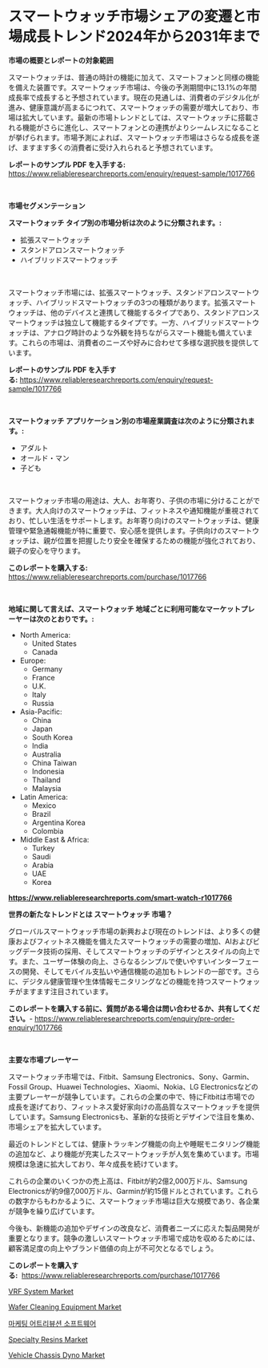 <p><h1>スマートウォッチ市場シェアの変遷と市場成長トレンド2024年から2031年まで</h1></p><p><strong>市場の概要とレポートの対象範囲</strong></p>
<p><p>スマートウォッチは、普通の時計の機能に加えて、スマートフォンと同様の機能を備えた装置です。スマートウォッチ市場は、今後の予測期間中に13.1%の年間成長率で成長すると予想されています。現在の見通しは、消費者のデジタル化が進み、健康意識が高まるにつれて、スマートウォッチの需要が増大しており、市場は拡大しています。最新の市場トレンドとしては、スマートウォッチに搭載される機能がさらに進化し、スマートフォンとの連携がよりシームレスになることが挙げられます。市場予測によれば、スマートウォッチ市場はさらなる成長を遂げ、ますます多くの消費者に受け入れられると予想されています。</p></p>
<p><strong>レポートのサンプル PDF を入手する:</strong> <a href="https://www.reliableresearchreports.com/enquiry/request-sample/1017766">https://www.reliableresearchreports.com/enquiry/request-sample/1017766</a></p>
<p>&nbsp;</p>
<p><strong>市場セグメンテーション</strong></p>
<p><strong>スマートウォッチ タイプ別の市場分析は次のように分類されます。:</strong></p>
<p><ul><li>拡張スマートウォッチ</li><li>スタンドアロンスマートウォッチ</li><li>ハイブリッドスマートウォッチ</li></ul></p>
<p>&nbsp;</p>
<p><p>スマートウォッチ市場には、拡張スマートウォッチ、スタンドアロンスマートウォッチ、ハイブリッドスマートウォッチの3つの種類があります。拡張スマートウォッチは、他のデバイスと連携して機能するタイプであり、スタンドアロンスマートウォッチは独立して機能するタイプです。一方、ハイブリッドスマートウォッチは、アナログ時計のような外観を持ちながらスマート機能も備えています。これらの市場は、消費者のニーズや好みに合わせて多様な選択肢を提供しています。</p></p>
<p><strong>レポートのサンプル PDF を入手する:</strong>&nbsp;<a href="https://www.reliableresearchreports.com/enquiry/request-sample/1017766">https://www.reliableresearchreports.com/enquiry/request-sample/1017766</a></p>
<p>&nbsp;</p>
<p><strong> スマートウォッチ アプリケーション別の市場産業調査は次のように分類されます。:</strong></p>
<p><ul><li>アダルト</li><li>オールド・マン</li><li>子ども</li></ul></p>
<p>&nbsp;</p>
<p><p>スマートウォッチ市場の用途は、大人、お年寄り、子供の市場に分けることができます。大人向けのスマートウォッチは、フィットネスや通知機能が重視されており、忙しい生活をサポートします。お年寄り向けのスマートウォッチは、健康管理や緊急通報機能が特に重要で、安心感を提供します。子供向けのスマートウォッチは、親が位置を把握したり安全を確保するための機能が強化されており、親子の安心を守ります。</p></p>
<p><strong>このレポートを購入する:</strong>&nbsp; <a href="https://www.reliableresearchreports.com/purchase/1017766">https://www.reliableresearchreports.com/purchase/1017766</a></p>
<p>&nbsp;</p>
<p><strong>地域に関して言えば、スマートウォッチ 地域ごとに利用可能なマーケットプレーヤーは次のとおりです。:</strong></p>
<p><ul>
    <li>
        North America:
        <ul>
            <li>United States</li>
            <li>Canada</li>
        </ul>
    </li>
    <li>
        Europe:
        <ul>
            <li>Germany</li>
            <li>France</li>
            <li>U.K.</li>
            <li>Italy</li>
            <li>Russia</li>
        </ul>
    </li>
    <li>
        Asia-Pacific:
        <ul>
            <li>China</li>
            <li>Japan</li>
            <li>South Korea</li>
            <li>India</li>
            <li>Australia</li>
            <li>China Taiwan</li>
            <li>Indonesia</li>
            <li>Thailand</li>
            <li>Malaysia</li>
        </ul>
    </li>
    <li>
        Latin America:
        <ul>
            <li>Mexico</li>
            <li>Brazil</li>
            <li>Argentina Korea</li>
            <li>Colombia</li>
        </ul>
    </li>
    <li>
        Middle East & Africa:
        <ul>
            <li>Turkey</li>
            <li>Saudi</li>
            <li>Arabia</li>
            <li>UAE</li>
            <li>Korea</li>
        </ul>
    </li>
    </ul></p>
<p><strong><a href="https://www.reliableresearchreports.com/smart-watch-r1017766">https://www.reliableresearchreports.com/smart-watch-r1017766</a></strong>&nbsp;</p>
<p><strong>世界の新たなトレンドとは スマートウォッチ 市場？</strong></p>
<p><p>グローバルスマートウォッチ市場の新興および現在のトレンドは、より多くの健康およびフィットネス機能を備えたスマートウォッチの需要の増加、AIおよびビッグデータ技術の採用、そしてスマートウォッチのデザインとスタイルの向上です。また、ユーザー体験の向上、さらなるシンプルで使いやすいインターフェースの開発、そしてモバイル支払いや通信機能の追加もトレンドの一部です。さらに、デジタル健康管理や生体情報モニタリングなどの機能を持つスマートウォッチがますます注目されています。</p></p>
<p><strong>このレポートを購入する前に、質問がある場合は問い合わせるか、共有してください。</strong>- <a href="https://www.reliableresearchreports.com/enquiry/pre-order-enquiry/1017766">https://www.reliableresearchreports.com/enquiry/pre-order-enquiry/1017766</a></p>
<p>&nbsp;</p>
<p><strong>主要な市場プレーヤー</strong></p>
<p><p>スマートウォッチ市場では、Fitbit、Samsung Electronics、Sony、Garmin、Fossil Group、Huawei Technologies、Xiaomi、Nokia、LG Electronicsなどの主要プレーヤーが競争しています。これらの企業の中で、特にFitbitは市場での成長を遂げており、フィットネス愛好家向けの高品質なスマートウォッチを提供しています。Samsung Electronicsも、革新的な技術とデザインで注目を集め、市場シェアを拡大しています。</p><p>最近のトレンドとしては、健康トラッキング機能の向上や睡眠モニタリング機能の追加など、より機能が充実したスマートウォッチが人気を集めています。市場規模は急速に拡大しており、年々成長を続けています。</p><p>これらの企業のいくつかの売上高は、Fitbitが約2億2,000万ドル、Samsung Electronicsが約9億7,000万ドル、Garminが約15億ドルとされています。これらの数字からもわかるように、スマートウォッチ市場は巨大な規模であり、各企業が競争を繰り広げています。</p><p>今後も、新機能の追加やデザインの改良など、消費者ニーズに応えた製品開発が重要となります。競争の激しいスマートウォッチ市場で成功を収めるためには、顧客満足度の向上やブランド価値の向上が不可欠となるでしょう。</p></p>
<p><strong>このレポートを購入する:</strong>&nbsp;&nbsp;<a href="https://www.reliableresearchreports.com/purchase/1017766">https://www.reliableresearchreports.com/purchase/1017766</a></p>
<p><p><a href="https://view.publitas.com/reportprime-1/vrf-system-market-analysis-examines-its-scope-on-growth-opportunities-and-forecasted-trends-spanning-from-2024-to-2031/">VRF System Market</a></p><p><a href="https://view.publitas.com/reportprime-1/wafer-cleaning-equipment-market-size-evaluating-its-market-trends-growth-and-projections-2024-2031/">Wafer Cleaning Equipment Market</a></p><p><a href="https://medium.com/@margrethowe2016/%EB%A7%88%EC%BC%80%ED%8C%85-%EA%B7%80%EC%86%8D-%EC%86%8C%ED%94%84%ED%8A%B8%EC%9B%A8%EC%96%B4-%EC%8B%9C%EC%9E%A5-%EC%A1%B0%EC%82%AC-%EB%B3%B4%EA%B3%A0%EC%84%9C-%EA%B7%B8-%EC%97%AD%EC%82%AC-%EB%B0%8F-2024%EB%85%84%EB%B6%80%ED%84%B0-2031%EB%85%84%EA%B9%8C%EC%A7%80%EC%9D%98-%EC%98%88%EC%B8%A1-db124f54c516">마케팅 어트리뷰션 소프트웨어</a></p><p><a href="https://meowing-canidae-761.notion.site/Specialty-Resins-Market-Provides-Detailed-Segmentation-of-this-Market-based-on-Type-Application-an-0b0ca2803084495f992f276c287f5050">Specialty Resins Market</a></p><p><a href="https://issuu.com/reportprime-2/docs/vehicle-chassis-dyno-market-size-2030.pptx">Vehicle Chassis Dyno Market</a></p></p>